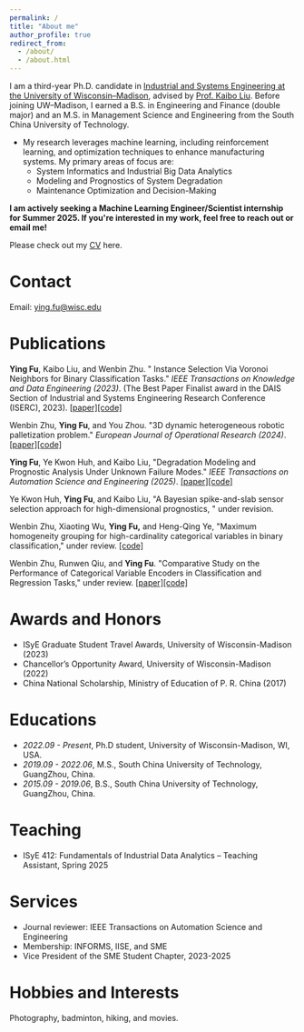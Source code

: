 ```yaml
---
permalink: /
title: "About me"
author_profile: true
redirect_from: 
  - /about/
  - /about.html
---
```


I am a third-year Ph.D. candidate in [Industrial and Systems Engineering at the University of Wisconsin–Madison](https://engineering.wisc.edu/departments/industrial-systems-engineering/), advised by [Prof. Kaibo Liu](https://kaibo.ie.wisc.edu/). Before joining UW–Madison, I earned a B.S. in Engineering and Finance (double major) and an M.S. in Management Science and Engineering from the South China University of Technology.

- My research leverages machine learning, including reinforcement learning, and optimization techniques to enhance manufacturing systems. My primary areas of focus are:
  - System Informatics and Industrial Big Data Analytics
  - Modeling and Prognostics of System Degradation
  - Maintenance Optimization and Decision-Making

**I am actively seeking a Machine Learning Engineer/Scientist internship for Summer 2025. If you're interested in my work, feel free to reach out or email me!**

Please check out my [CV](https://yingfuu.github.io//resume/Resume.pdf) here. 

# Contact

Email: ying.fu@wisc.edu

# Publications
**Ying Fu**, Kaibo Liu, and Wenbin Zhu.  " Instance Selection Via Voronoi Neighbors for Binary Classification Tasks." *IEEE Transactions on Knowledge and Data Engineering (2023)*. (The Best Paper Finalist award in the DAIS Section of Industrial and Systems Engineering Research Conference (ISERC), 2023). [[paper]](https://www.computer.org/csdl/journal/tk/2024/08/10313971/1RVV9fLvjAA)[[code]](https://github.com/ProfZHUWB/PDOC-V)

Wenbin Zhu, **Ying Fu**, and You Zhou. "3D dynamic heterogeneous robotic palletization problem." *European Journal of Operational Research (2024)*. [[paper]](https://www.sciencedirect.com/science/article/pii/S0377221724000985)[[code]](https://github.com/ProfZHUWB/3DORP)

**Ying Fu**, Ye Kwon Huh, and Kaibo Liu, "Degradation Modeling and Prognostic Analysis Under Unknown Failure Modes." *IEEE Transactions on Automation Science and Engineering (2025)*. [[paper]](https://arxiv.org/abs/2402.19294)[[code]](https://github.com/YingFuu/ProgUnknownFMs)

Ye Kwon Huh, **Ying Fu**, and Kaibo Liu, "A Bayesian spike-and-slab sensor selection approach for high-dimensional prognostics, " under revision.

Wenbin Zhu, Xiaoting Wu, **Ying Fu,** and Heng-Qing Ye, "Maximum homogeneity grouping for high-cardinality categorical variables in binary classification," under review. [[code]](https://github.com/ProfZHUWB/MHG)

Wenbin Zhu, Runwen Qiu, and **Ying Fu**. "Comparative Study on the Performance of Categorical Variable Encoders in Classification and Regression Tasks," under review. [[paper]](https://arxiv.org/abs/2401.09682)[[code]](https://github.com/QiuRunwen/CategoryEncoderComparison)

# Awards and Honors

- ISyE Graduate Student Travel Awards, University of Wisconsin-Madison (2023)
- Chancellor’s Opportunity Award, University of Wisconsin-Madison (2022)
- China National Scholarship, Ministry of Education of P. R. China (2017)

# Educations

- *2022.09 - Present*, Ph.D student, University of Wisconsin-Madison, WI, USA.
- *2019.09 - 2022.06*, M.S., South China University of Technology, GuangZhou, China.
- *2015.09 - 2019.06*, B.S., South China University of Technology, GuangZhou, China.

# Teaching

- ISyE 412: Fundamentals of Industrial Data Analytics – Teaching Assistant, Spring 2025

# Services

- Journal reviewer: IEEE Transactions on Automation Science and Engineering
- Membership: INFORMS, IISE, and SME
- Vice President of the SME Student Chapter, 2023-2025

# Hobbies and Interests

Photography, badminton, hiking, and movies.
